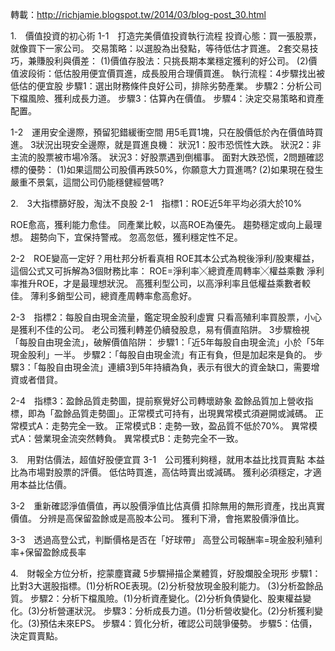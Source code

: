 轉載：http://richjamie.blogspot.tw/2014/03/blog-post_30.html

1.　價值投資的初心術
1-1　打造完美價值投資執行流程
投資心態：買一張股票，就像買下一家公司。
交易策略：以選股為出發點，等待低估才買進。
2套交易技巧，兼賺股利與價差：
(1)價值存股法：只挑長期本業穩定獲利的好公司。
(2)價值波段術：低估股用便宜價買進，成長股用合理價買進。
執行流程：4步驟找出被低估的便宜股
步驟1：選出財務條件良好公司，排除劣勢產業。
步驟2：分析公司下檔風險、獲利成長力道。
步驟3：估算內在價值。
步驟4：決定交易策略和資產配置。

1-2　運用安全邊際，預留犯錯緩衝空間
用5毛買1塊，只在股價低於內在價值時買進。
3狀況出現安全邊際，就是買進良機：
狀況1：股市恐慌性大跌。
狀況2：非主流的股票被市場冷落。
狀況3：好股票遇到倒楣事。
面對大跌恐慌，2問題確認標的優勢：
(1)如果這間公司股價再跌50%，你願意大力買進嗎?
(2)如果現在發生嚴重不景氣，這間公司仍能穩健經營嗎?

2.　3大指標篩好股，淘汰不良股
2-1　指標1：ROE近5年平均必須大於10%

ROE愈高，獲利能力愈佳。
同產業比較，以高ROE為優先。
趨勢穩定或向上最理想。
趨勢向下，宜保持警戒。
忽高忽低，獲利穩定性不足。

2-2　ROE變高一定好？用杜邦分析看真相
ROE其本公式為稅後淨利/股東權益，這個公式又可拆解為3個財務比率：
ROE=淨利率╳總資產周轉率╳權益乘數
淨利率推升ROE，才是最理想狀況。
高獲利型公司，以高淨利率且低權益乘數者較佳。
薄利多銷型公司，總資產周轉率愈高愈好。

2-3　指標2：每股自由現金流量，鑑定現金股利虛實
只看高殖利率買股票，小心是獲利不佳的公司。
老公司獲利轉差仍續發股息，易有價直陷阱。
3步驟檢視「每股自由現金流」，破解價值陷阱：
步驟1：「近5年每股自由現金流」小於「5年現金股利」一半。
步驟2：「每股自由現金流」有正有負，但是加起來是負的。
步驟3：「每股自由現金流」連續3到5年持續為負，表示有很大的資金缺口，需要增資或者借貸。

2-4　指標3：盈餘品質走勢圖，提前察覺好公司轉壞跡象
盈餘品質加上營收指標，即為「盈餘品質走勢圖」。正常模式可持有，出現異常模式須避開或減碼。
正常模式A：走勢完全一致。
正常模式B：走勢一致，盈品質不低於70%。
異常模式A：營業現金流突然轉負。
異常模式B：走勢完全不一致。

3.　用對估價法，超值好股便宜買
3-1　公司獲利夠穩，就用本益比找買賣點
本益比為市場對股票的評價。
低估時買進，高估時賣出或減碼。
獲利必須穩定，才適用本益比估價。

3-2　重新確認淨值價值，再以股價淨值比估真價
扣除無用的無形資產，找出真實價值。
分辨是高保留盈餘或是高股本公司。
獲利下滑，會拖累股價淨值比。

3-3　透過高登公式，判斷價格是否在「好球帶」
高登公司報酬率=現金股利殖利率+保留盈餘成長率

4.　財報全方位分析，挖蒙塵寶藏
  5步驟掃描企業體質，好股爛股全現形
    步驟1：比對3大選股指標。(1)分析ROE表現。(2)分析發放現金股利能力。        (3)分析盈餘品質。
步驟2：分析下檔風險。(1)分析資產變化。(2)分析負債變化、股東權益變化。(3)分析營運狀況。
步驟3：分析成長力道。(1)分析營收變化。(2)分析獲利變化。(3)預估未來EPS。
步驟4：質化分析，確認公司競爭優勢。
步驟5：估價，決定買賣點。
